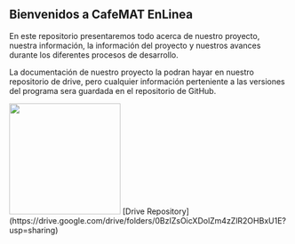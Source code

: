 ## Bienvenidos a CafeMAT EnLinea

En este repositorio presentaremos todo acerca de nuestro proyecto, nuestra información, la información del proyecto y nuestros avances durante los diferentes procesos de desarrollo.

La documentación de nuestro proyecto la podran hayar en nuestro repositorio de drive, pero cualquier información perteniente a las versiones del programa sera guardada en el repositorio de GitHub.

<img src="https://upload.wikimedia.org/wikipedia/commons/9/9b/Logo_of_Google_Drive.png" width="200" height="200">
[Drive Repository](https://drive.google.com/drive/folders/0BzIZsOicXDolZm4zZlR2OHBxU1E?usp=sharing)
